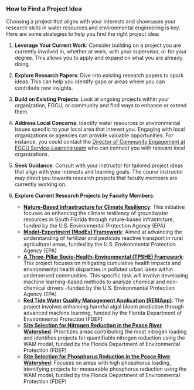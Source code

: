 ### How to Find a Project Idea
Choosing a project that aligns with your interests and showcases your research skills in water resources and environmental engineering is key. Here are some strategies to help you find the right project idea:
1. **Leverage Your Current Work**: Consider building on a project you are currently involved in, whether at work, with your supervisor, or for your degree. This allows you to apply and expand on what you are already doing.

2. **Explore Research Papers**: Dive into existing research papers to spark ideas. This can help you identify gaps or areas where you can contribute new insights.

3. **Build on Existing Projects**: Look at ongoing projects within your organization, FGCU, or community and find ways to enhance or extend them.

4. **Address Local Concerns**: Identify water resources or environmental issues specific to your local area that interest you. Engaging with local organizations or agencies can provide valuable opportunities. For instance, you could contact the [Director of Community Engagement at FGCU Service-Learning team](https://www.fgcu.edu/studentlife/servicelearning/aboutus#OurTeam) who can connect you with relevant local organizations.

5. **Seek Guidance**: Consult with your instructor for tailored project ideas that align with your interests and learning goals. The coursr instructor may direct you towards research projects that faculty members are currently working on.

6. **Explore Current Research Projects by Faculty Members**:
   - **[Nature-Based Infrastructure for Climate Resiliency](https://github.com/aselshall/rm/blob/main/M2/p1.md)**: This initiative focuses on enhancing the climate resiliency of groundwater resources in South Florida through nature-based infrastrcture, funded by the U.S. Environmental Protection Agency (EPA) 
   - **[Model-Experiment (ModEx) Framework](https://github.com/aselshall/rm/blob/main/M2/p2.md)**: Aimed at advancing the understanding of fertilizer and pesticide reactive transport in rural agricultural areas, funded by the U.S. Environmental Protection Agency (EPA)
   - **[A Three-Pillar Socio-Health-Environmental (TPSHE) Framework](https://github.com/aselshall/rm/blob/main/M2/p3.md)**: This project focuses on mitigating cumulative health impacts and environmental health disparities in polluted urban lakes within underserved communities. This specific task will involve developing machine learning-based methods to analyze chemical and non-chemical drivers -funded by the U.S. Environmental Protection Agency (EPA)
   - **[Red Tide Water Quality Management Application (REMApp)](https://github.com/aselshall/rm/blob/main/M2/p4.md)**: The project involves enhancing harmful algal bloom prediction through advanced machine learning, funded by the Florida Department of Environmental Protection (FDEP)
   - **[Site Selection for Nitrogen Reduction in the Peace River Watershed](https://github.com/aselshall/rm/blob/main/M2/p5.md)**: Prioritizes areas contributing the most nitrogen loading and identifies projects for quantifiable nitrogen reduction using the WAM model, funded by the Florida Department of Environmental Protection (FDEP)
   - **[Site Selection for Phosphorus Reduction in the Peace River Watershed](https://github.com/aselshall/rm/blob/main/M2/p6.md)**: Focuses on areas with high phosphorus loading, identifying projects for measurable phosphorus reduction using the WAM model, funded by the Florida Department of Environmental Protection (FDEP)  
